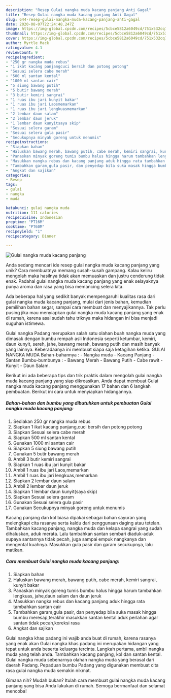 ```yaml
---
description: "Resep Gulai nangka muda kacang panjang Anti Gagal"
title: "Resep Gulai nangka muda kacang panjang Anti Gagal"
slug: 644-resep-gulai-nangka-muda-kacang-panjang-anti-gagal
date: 2020-08-07T22:24:48.247Z
image: https://img-global.cpcdn.com/recipes/5cbce5812a6049cd/751x532cq70/gulai-nangka-muda-kacang-panjang-foto-resep-utama.jpg
thumbnail: https://img-global.cpcdn.com/recipes/5cbce5812a6049cd/751x532cq70/gulai-nangka-muda-kacang-panjang-foto-resep-utama.jpg
cover: https://img-global.cpcdn.com/recipes/5cbce5812a6049cd/751x532cq70/gulai-nangka-muda-kacang-panjang-foto-resep-utama.jpg
author: Myrtle Mack
ratingvalue: 4.1
reviewcount: 9
recipeingredient:
- "250 gr nangka muda rebus"
- "1 ikat kacang panjangcuci bersih dan potong potong"
- "Sesuai selera cabe merah"
- "500 ml santan kental"
- "1000 ml santan cair"
- "5 siung bawang putih"
- "5 butir bawang merah"
- "3 butir kemiri sangrai"
- "1 ruas ibu jari kunyit bakar"
- "1 ruas ibu jari Laosmemarkan"
- "1 ruas ibu jari lengkuasmemarkan"
- "2 lembar daun salam"
- "2 lembar daun jeruk"
- "1 lembar daun kunyitsaya skip"
- "Sesuai selera garam"
- "Sesuai selera gula pasir"
- "Secukupnya minyak goreng untuk menumis"
recipeinstructions:
- "Siapkan bahan"
- "Haluskan bawang merah, bawang putih, cabe merah, kemiri sangrai, kunyit bakar"
- "Panaskan minyak goreng tumis bumbu halus hingga harum tambahkan lengkuas, jahe,daun salam dan daun jeruk"
- "Masukkan nangka rebus dan kacang panjang aduk hingga rata tambahkan santan cair"
- "Tambahkan garam,gula pasir, dan penyedap bila suka masak hingga bumbu meresap,terakhir masukkan santan kental aduk perlahan agar santan tidak pecah,koreksi rasa"
- "Angkat dan sajikan"
categories:
- Resep
tags:
- gulai
- nangka
- muda

katakunci: gulai nangka muda 
nutrition: 111 calories
recipecuisine: Indonesian
preptime: "PT16M"
cooktime: "PT60M"
recipeyield: "1"
recipecategory: Dinner

---
```



![Gulai nangka muda kacang panjang](https://img-global.cpcdn.com/recipes/5cbce5812a6049cd/751x532cq70/gulai-nangka-muda-kacang-panjang-foto-resep-utama.jpg)

Anda sedang mencari ide resep gulai nangka muda kacang panjang yang unik? Cara membuatnya memang susah-susah gampang. Kalau keliru mengolah maka hasilnya tidak akan memuaskan dan justru cenderung tidak enak. Padahal gulai nangka muda kacang panjang yang enak selayaknya punya aroma dan rasa yang bisa memancing selera kita.

Ada beberapa hal yang sedikit banyak mempengaruhi kualitas rasa dari gulai nangka muda kacang panjang, mulai dari jenis bahan, kemudian pemilihan bahan segar, sampai cara membuat dan menyajikannya. Tak perlu pusing jika mau menyiapkan gulai nangka muda kacang panjang yang enak di rumah, karena asal sudah tahu triknya maka hidangan ini bisa menjadi suguhan istimewa.

Gulai nangka Padang merupakan salah satu olahan buah nangka muda yang dimasak dengan bumbu rempah asli Indonesia seperti ketumbar, kemiri, daun kunyit, sereh, jahe, bawang merah, bawang putih dan masih banyak yang lainnya. Keberadaanya ini membuat siapa saja ketagihan ketika. GULAI NANGKA MUDA Bahan-bahannya : - Nangka muda - Kacang Panjang - Santan Bumbu-bumbunya : - Bawang Merah - Bawang Putih - Cabe rawit - Kunyit - Daun Salam.


Berikut ini ada beberapa tips dan trik praktis dalam mengolah gulai nangka muda kacang panjang yang siap dikreasikan. Anda dapat membuat Gulai nangka muda kacang panjang menggunakan 17 bahan dan 6 langkah pembuatan. Berikut ini cara untuk menyiapkan hidangannya.

<!--inarticleads1-->

##### Bahan-bahan dan bumbu yang dibutuhkan untuk pembuatan Gulai nangka muda kacang panjang:

1. Sediakan 250 gr nangka muda rebus
1. Siapkan 1 ikat kacang panjang,cuci bersih dan potong potong
1. Siapkan Sesuai selera cabe merah
1. Siapkan 500 ml santan kental
1. Gunakan 1000 ml santan cair
1. Siapkan 5 siung bawang putih
1. Gunakan 5 butir bawang merah
1. Ambil 3 butir kemiri sangrai
1. Siapkan 1 ruas ibu jari kunyit bakar
1. Ambil 1 ruas ibu jari Laos,memarkan
1. Ambil 1 ruas ibu jari lengkuas,memarkan
1. Siapkan 2 lembar daun salam
1. Ambil 2 lembar daun jeruk
1. Siapkan 1 lembar daun kunyit(saya skip)
1. Siapkan Sesuai selera garam
1. Gunakan Sesuai selera gula pasir
1. Gunakan Secukupnya minyak goreng untuk menumis


Kacang panjang dan kol biasa dipakai sebagai bahan sayuran yang melengkapi cita rasanya serta kaldu dari penggunaan daging atau tetelan. Tambahkan kacang panjang, nangka muda dan kelapa sangrai yang sudah dihaluskan, aduk merata. Lalu tambahkan santan sembari diaduk-aduk supaya santannya tidak pecah, juga sampai empuk nangkanya dan mengental kuahnya. Masukkan gula pasir dan garam secukupnya, lalu matikan. 

<!--inarticleads2-->

##### Cara membuat Gulai nangka muda kacang panjang:

1. Siapkan bahan
1. Haluskan bawang merah, bawang putih, cabe merah, kemiri sangrai, kunyit bakar
1. Panaskan minyak goreng tumis bumbu halus hingga harum tambahkan lengkuas, jahe,daun salam dan daun jeruk
1. Masukkan nangka rebus dan kacang panjang aduk hingga rata tambahkan santan cair
1. Tambahkan garam,gula pasir, dan penyedap bila suka masak hingga bumbu meresap,terakhir masukkan santan kental aduk perlahan agar santan tidak pecah,koreksi rasa
1. Angkat dan sajikan


Gulai nangka khas padang ini wajib anda buat di rumah, karena rasanya yang enak akan Gulai nangka khas padang ini merupakan hidangan yang tepat untuk anda beserta keluarga tercinta. Langkah pertama, ambil nangka muda yang telah anda. Tambahkan kacang panjang, kol dan santan kental. Gulai nangka muda sebenarnya olahan nangka muda yang berasal dari daerah Padang. Pepaduan bumbu Padang yang digunakan membuat cita rasa gulai nangka muda semakin nikmat. 

Gimana nih? Mudah bukan? Itulah cara membuat gulai nangka muda kacang panjang yang bisa Anda lakukan di rumah. Semoga bermanfaat dan selamat mencoba!
